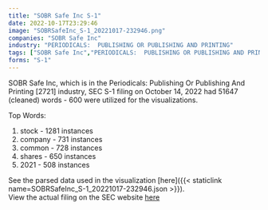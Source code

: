 ```yaml
---
title: "SOBR Safe Inc S-1"
date: 2022-10-17T23:29:46
image: "SOBRSafeInc_S-1_20221017-232946.png"
companies: "SOBR Safe Inc"
industry: "PERIODICALS:  PUBLISHING OR PUBLISHING AND PRINTING"
tags: ["SOBR Safe Inc","PERIODICALS:  PUBLISHING OR PUBLISHING AND PRINTING","10-14-2022","S-1"]
forms: "S-1"
---
```

SOBR Safe Inc, which is in the Periodicals:  Publishing Or Publishing And Printing [2721] industry, SEC S-1 filing on October 14, 2022 had 51647 (cleaned) words - 600 were utilized for the visualizations.

Top Words:
1. stock - 1281 instances
2. company - 731 instances
3. common - 728 instances
4. shares - 650 instances
5. 2021 - 508 instances


See the parsed data used in the visualization [here]({{< staticlink name=SOBRSafeInc_S-1_20221017-232946.json >}}).  
View the actual filing on the SEC website [here](https://www.sec.gov/Archives/edgar/data/1425627/0001477932-22-007689.txt)